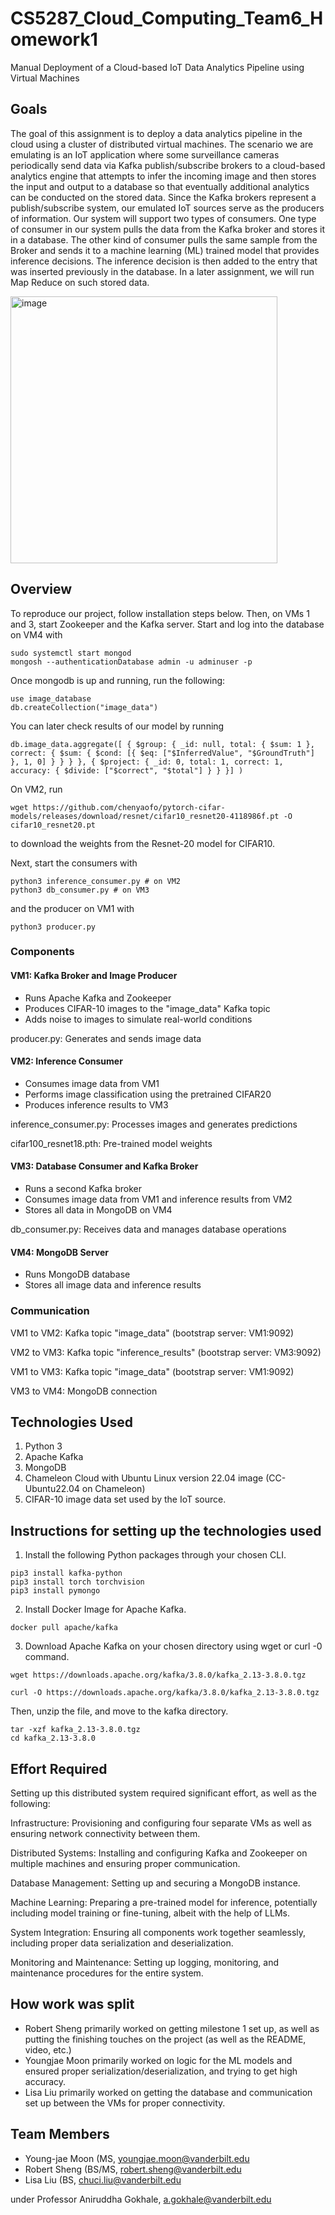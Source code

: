 # CS5287_Cloud_Computing_Team6_Homework1
Manual Deployment of a Cloud-based IoT Data Analytics Pipeline using Virtual Machines

## Goals

The goal of this assignment is to deploy a data analytics pipeline in the cloud using a cluster of distributed virtual machines. The scenario we are emulating is an IoT application where some surveillance cameras periodically send data via Kafka publish/subscribe brokers to a cloud-based analytics engine that attempts to infer the incoming image and then stores the input and output to a database so that eventually additional analytics can be conducted on the stored data. Since the Kafka brokers represent a publish/subscribe system, our emulated IoT sources serve as the producers of information. Our system will support two types of consumers. One type of consumer in our system pulls the data from the Kafka broker and stores it in a database. The other kind of consumer pulls the same sample from the Broker and sends it to a machine learning (ML) trained model that provides inference decisions. The inference decision is then added to the entry that was inserted previously in the database. In a later assignment, we will run Map Reduce on such stored data.

<img width="427" alt="image" src="https://github.com/user-attachments/assets/99647e47-b5b6-44f1-923f-e6ca48292f2e">

## Overview
To reproduce our project, follow installation steps below. Then, on VMs 1 and 3, start Zookeeper and the Kafka server. Start and log into the database on VM4 with
```
sudo systemctl start mongod
mongosh --authenticationDatabase admin -u adminuser -p
```
Once mongodb is up and running, run the following:
```
use image_database
db.createCollection("image_data")
```

You can later check results of our model by running 
```
db.image_data.aggregate([ { $group: { _id: null, total: { $sum: 1 }, correct: { $sum: { $cond: [{ $eq: ["$InferredValue", "$GroundTruth"] }, 1, 0] } } } }, { $project: { _id: 0, total: 1, correct: 1, accuracy: { $divide: ["$correct", "$total"] } } }] )
```
On VM2, run
```
wget https://github.com/chenyaofo/pytorch-cifar-models/releases/download/resnet/cifar10_resnet20-4118986f.pt -O cifar10_resnet20.pt
```
to download the weights from the Resnet-20 model for CIFAR10.

Next, start the consumers with 
```
python3 inference_consumer.py # on VM2
python3 db_consumer.py # on VM3
```
and the producer on VM1 with
```
python3 producer.py
```

### Components
#### VM1: Kafka Broker and Image Producer

* Runs Apache Kafka and Zookeeper
* Produces CIFAR-10 images to the "image_data" Kafka topic
* Adds noise to images to simulate real-world conditions

producer.py: Generates and sends image data

#### VM2: Inference Consumer

* Consumes image data from VM1
* Performs image classification using the pretrained CIFAR20
* Produces inference results to VM3

inference_consumer.py: Processes images and generates predictions

cifar100_resnet18.pth: Pre-trained model weights

#### VM3: Database Consumer and Kafka Broker

* Runs a second Kafka broker
* Consumes image data from VM1 and inference results from VM2
* Stores all data in MongoDB on VM4

db_consumer.py: Receives data and manages database operations

#### VM4: MongoDB Server

* Runs MongoDB database
* Stores all image data and inference results

### Communication

VM1 to VM2: Kafka topic "image_data" (bootstrap server: VM1:9092)

VM2 to VM3: Kafka topic "inference_results" (bootstrap server: VM3:9092)

VM1 to VM3: Kafka topic "image_data" (bootstrap server: VM1:9092)

VM3 to VM4: MongoDB connection

## Technologies Used
1. Python 3
2. Apache Kafka
3. MongoDB
4. Chameleon Cloud with Ubuntu Linux version 22.04 image (CC-Ubuntu22.04 on Chameleon)
5. CIFAR-10 image data set used by the IoT source.

## Instructions for setting up the technologies used

1. Install the following Python packages through your chosen CLI.

```
pip3 install kafka-python
pip3 install torch torchvision
pip3 install pymongo
```

2. Install Docker Image for Apache Kafka.

```
docker pull apache/kafka
```

3. Download Apache Kafka on your chosen directory using wget or curl -0 command.

```
wget https://downloads.apache.org/kafka/3.8.0/kafka_2.13-3.8.0.tgz
```

```
curl -O https://downloads.apache.org/kafka/3.8.0/kafka_2.13-3.8.0.tgz
```

Then, unzip the file, and move to the kafka directory.

```
tar -xzf kafka_2.13-3.8.0.tgz
cd kafka_2.13-3.8.0
```

## Effort Required

Setting up this distributed system required significant effort, as well as the following:

Infrastructure: Provisioning and configuring four separate VMs as well as ensuring network connectivity between them.

Distributed Systems: Installing and configuring Kafka and Zookeeper on multiple machines and ensuring proper communication.

Database Management: Setting up and securing a MongoDB instance.

Machine Learning: Preparing a pre-trained model for inference, potentially including model training or fine-tuning, albeit with the help of LLMs.

System Integration: Ensuring all components work together seamlessly, including proper data serialization and deserialization.

Monitoring and Maintenance: Setting up logging, monitoring, and maintenance procedures for the entire system.

## How work was split

* Robert Sheng primarily worked on getting milestone 1 set up, as well as putting the finishing touches on the project (as well as the README, video, etc.)
* Youngjae Moon primarily worked on logic for the ML models and ensured proper serialization/deserialization, and trying to get high accuracy.
* Lisa Liu primarily worked on getting the database and communication set up between the VMs for proper connectivity.

## Team Members

* Young-jae Moon (MS, youngjae.moon@vanderbilt.edu
* Robert Sheng (BS/MS, robert.sheng@vanderbilt.edu
* Lisa Liu (BS, chuci.liu@vanderbilt.edu

under Professor Aniruddha Gokhale, a.gokhale@vanderbilt.edu
